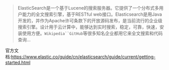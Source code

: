 >ElasticSearch是一个基于Lucene的搜索服务器。它提供了一个分布式多用户能力的全文搜索引擎，基于RESTful web接口。Elasticsearch是用Java开发的，并作为Apache许可条款下的开放源码发布，是当前流行的企业级搜索引擎。设计用于云计算中，能够达到实时搜索，稳定，可靠，快速，安装使用方便。`Wikipedia``GitHub`等很多知名企业都用它来全文搜索和代码查询...

官方文档:https://www.elastic.co/guide/cn/elasticsearch/guide/current/getting-started.html

